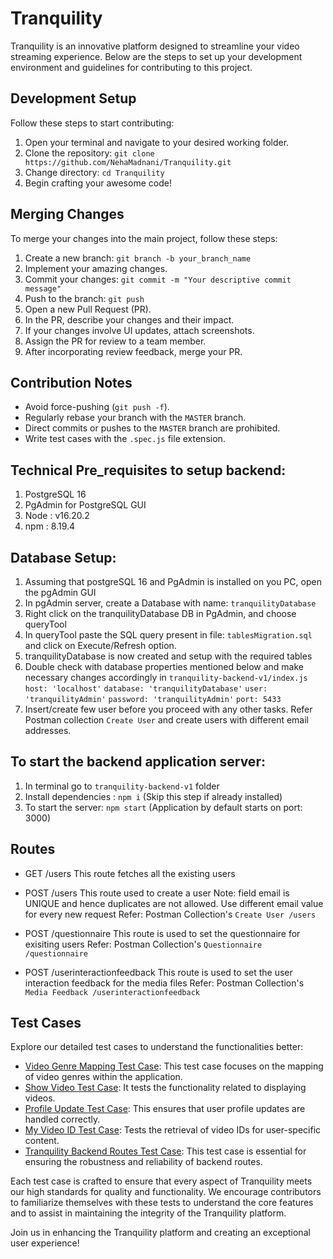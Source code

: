 # Tranquility

Tranquility is an innovative platform designed to streamline your video streaming experience. Below are the steps to set up your development environment and guidelines for contributing to this project.

## Development Setup
Follow these steps to start contributing:

1. Open your terminal and navigate to your desired working folder.
2. Clone the repository: `git clone https://github.com/NehaMadnani/Tranquility.git`
3. Change directory: `cd Tranquility`
4. Begin crafting your awesome code!

## Merging Changes
To merge your changes into the main project, follow these steps:

1. Create a new branch: `git branch -b your_branch_name`
2. Implement your amazing changes.
3. Commit your changes: `git commit -m "Your descriptive commit message"`
4. Push to the branch: `git push`
5. Open a new Pull Request (PR).
6. In the PR, describe your changes and their impact.
7. If your changes involve UI updates, attach screenshots.
8. Assign the PR for review to a team member.
9. After incorporating review feedback, merge your PR.

## Contribution Notes
- Avoid force-pushing (`git push -f`).
- Regularly rebase your branch with the `MASTER` branch.
- Direct commits or pushes to the `MASTER` branch are prohibited.
- Write test cases with the `.spec.js` file extension.

## Technical Pre_requisites to setup backend:
1. PostgreSQL 16
2. PgAdmin for PostgreSQL GUI
3. Node : v16.20.2
4. npm : 8.19.4

## Database Setup:
1. Assuming that postgreSQL 16 and PgAdmin is installed on you PC, open the pgAdmin GUI
2. In pgAdmin server, create a Database with name: `tranquilityDatabase`
3. Right click on the tranquilityDatabase DB in PgAdmin, and choose queryTool
4. In queryTool paste the SQL query present in file: `tablesMigration.sql` and click on Execute/Refresh option.
5. tranquilityDatabase is now created and setup with the required tables
6. Double check with database properties mentioned below and make necessary changes accordingly in `tranquility-backend-v1/index.js`  
            `host: 'localhost'`
            `database: 'tranquilityDatabase'`
            `user: 'tranquilityAdmin'`
            `password: 'tranquilityAdmin'`
            `port: 5433`
8. Insert/create few user before you proceed with any other tasks. Refer Postman collection `Create User` and create users with different email addresses.

## To start the backend application server:
1. In terminal go to `tranquility-backend-v1` folder 
2. Install dependencies : `npm i` (Skip this step if already installed)
3. To start the server: `npm start` (Application by default starts on port: 3000)

## Routes

- GET  /users
    This route fetches all the existing users
- POST  /users 
    This route used to create a user
    Note: field email is UNIQUE and hence duplicates are not allowed. Use different email value for every new request
    Refer: Postman Collection's `Create User /users`

- POST  /questionnaire
    This route is used to set the questionnaire for exisiting users
    Refer: Postman Collection's `Questionnaire /questionnaire`

- POST  /userinteractionfeedback
    This route is used to set the user interaction feedback for the media files
    Refer: Postman Collection's `Media Feedback /userinteractionfeedback`
    
## Test Cases
Explore our detailed test cases to understand the functionalities better:


- [Video Genre Mapping Test Case](https://github.com/NehaMadnani/Tranquility/blob/main/videoGenreMapping.spec.js): This test case focuses on the mapping of video genres within the application.
- [Show Video Test Case](https://github.com/NehaMadnani/Tranquility/blob/main/showVideo.spec.js): It tests the functionality related to displaying videos.
- [Profile Update Test Case](https://github.com/NehaMadnani/Tranquility/blob/main/profileUpdate.spec.js): This ensures that user profile updates are handled correctly.
- [My Video ID Test Case](https://github.com/NehaMadnani/Tranquility/blob/main/myvideoid.spec.js): Tests the retrieval of video IDs for user-specific content.
- [Tranquility Backend Routes Test Case](https://github.com/NehaMadnani/Tranquility/blob/main/tranquility-backend-v1/routes.test.js): This test case is essential for ensuring the robustness and reliability of backend routes.


Each test case is crafted to ensure that every aspect of Tranquility meets our high standards for quality and functionality. We encourage contributors to familiarize themselves with these tests to understand the core features and to assist in maintaining the integrity of the Tranquility platform.

Join us in enhancing the Tranquility platform and creating an exceptional user experience!
